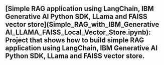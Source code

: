 ## [Simple RAG application using LangChain, IBM Generative AI Python SDK, LLama and FAISS vector store](Simple_RAG_with_IBM_Generative AI_LLAMA_FAISS_Local_Vector_Store.ipynb): Project that shows how to build simple RAG application using LangChain, IBM Generative AI Python SDK, LLama and FAISS vector store.